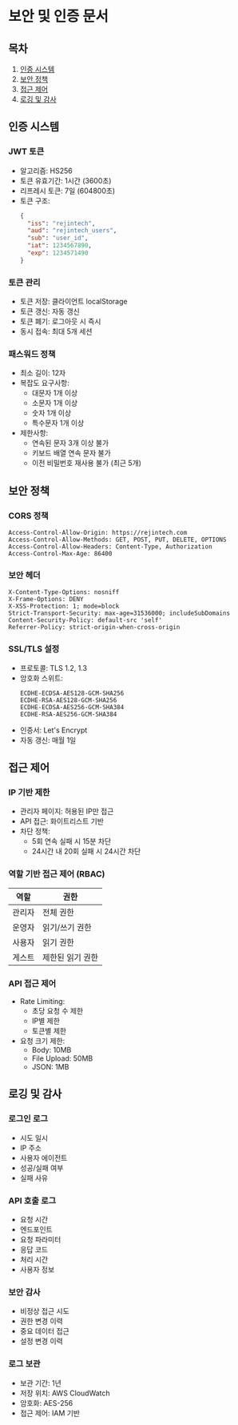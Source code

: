 # 보안 및 인증 문서

## 목차
1. [인증 시스템](#인증-시스템)
2. [보안 정책](#보안-정책)
3. [접근 제어](#접근-제어)
4. [로깅 및 감사](#로깅-및-감사)

## 인증 시스템

### JWT 토큰
- 알고리즘: HS256
- 토큰 유효기간: 1시간 (3600초)
- 리프레시 토큰: 7일 (604800초)
- 토큰 구조:
  ```json
  {
    "iss": "rejintech",
    "aud": "rejintech_users",
    "sub": "user_id",
    "iat": 1234567890,
    "exp": 1234571490
  }
  ```

### 토큰 관리
- 토큰 저장: 클라이언트 localStorage
- 토큰 갱신: 자동 갱신
- 토큰 폐기: 로그아웃 시 즉시
- 동시 접속: 최대 5개 세션

### 패스워드 정책
- 최소 길이: 12자
- 복잡도 요구사항:
  - 대문자 1개 이상
  - 소문자 1개 이상
  - 숫자 1개 이상
  - 특수문자 1개 이상
- 제한사항:
  - 연속된 문자 3개 이상 불가
  - 키보드 배열 연속 문자 불가
  - 이전 비밀번호 재사용 불가 (최근 5개)

## 보안 정책

### CORS 정책
```http
Access-Control-Allow-Origin: https://rejintech.com
Access-Control-Allow-Methods: GET, POST, PUT, DELETE, OPTIONS
Access-Control-Allow-Headers: Content-Type, Authorization
Access-Control-Max-Age: 86400
```

### 보안 헤더
```http
X-Content-Type-Options: nosniff
X-Frame-Options: DENY
X-XSS-Protection: 1; mode=block
Strict-Transport-Security: max-age=31536000; includeSubDomains
Content-Security-Policy: default-src 'self'
Referrer-Policy: strict-origin-when-cross-origin
```

### SSL/TLS 설정
- 프로토콜: TLS 1.2, 1.3
- 암호화 스위트:
  ```
  ECDHE-ECDSA-AES128-GCM-SHA256
  ECDHE-RSA-AES128-GCM-SHA256
  ECDHE-ECDSA-AES256-GCM-SHA384
  ECDHE-RSA-AES256-GCM-SHA384
  ```
- 인증서: Let's Encrypt
- 자동 갱신: 매월 1일

## 접근 제어

### IP 기반 제한
- 관리자 페이지: 허용된 IP만 접근
- API 접근: 화이트리스트 기반
- 차단 정책:
  - 5회 연속 실패 시 15분 차단
  - 24시간 내 20회 실패 시 24시간 차단

### 역할 기반 접근 제어 (RBAC)
| 역할 | 권한 |
|------|------|
| 관리자 | 전체 권한 |
| 운영자 | 읽기/쓰기 권한 |
| 사용자 | 읽기 권한 |
| 게스트 | 제한된 읽기 권한 |

### API 접근 제어
- Rate Limiting:
  - 초당 요청 수 제한
  - IP별 제한
  - 토큰별 제한
- 요청 크기 제한:
  - Body: 10MB
  - File Upload: 50MB
  - JSON: 1MB

## 로깅 및 감사

### 로그인 로그
- 시도 일시
- IP 주소
- 사용자 에이전트
- 성공/실패 여부
- 실패 사유

### API 호출 로그
- 요청 시간
- 엔드포인트
- 요청 파라미터
- 응답 코드
- 처리 시간
- 사용자 정보

### 보안 감사
- 비정상 접근 시도
- 권한 변경 이력
- 중요 데이터 접근
- 설정 변경 이력

### 로그 보관
- 보관 기간: 1년
- 저장 위치: AWS CloudWatch
- 암호화: AES-256
- 접근 제어: IAM 기반 